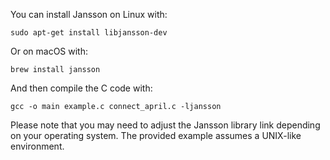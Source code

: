 You can install Jansson on Linux with:
```
sudo apt-get install libjansson-dev
```
Or on macOS with:
```
brew install jansson
```

And then compile the C code with:
```
gcc -o main example.c connect_april.c -ljansson
```
Please note that you may need to adjust the Jansson library link depending on your operating system. The provided example assumes a UNIX-like environment.
